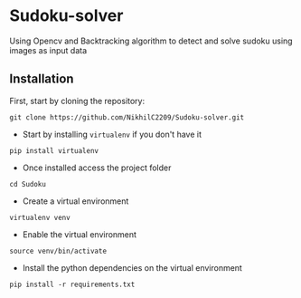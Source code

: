 # Sudoku-solver
Using Opencv and Backtracking algorithm to detect and solve sudoku using images as input data

## Installation

First, start by cloning the repository:

```
git clone https://github.com/NikhilC2209/Sudoku-solver.git
```

- Start by installing `virtualenv` if you don't have it
```
pip install virtualenv
```

- Once installed access the project folder
```
cd Sudoku
```

- Create a virtual environment
```
virtualenv venv
```

- Enable the virtual environment
```
source venv/bin/activate
```

- Install the python dependencies on the virtual environment
```
pip install -r requirements.txt
```
